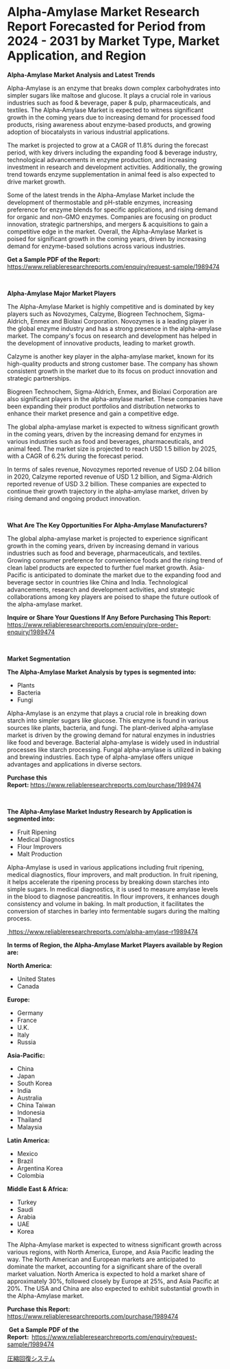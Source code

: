 <p><h1>Alpha-Amylase Market Research Report Forecasted for Period from 2024 -  2031 by Market Type, Market Application, and Region</h1></p><p><strong>Alpha-Amylase Market Analysis and Latest Trends</strong></p>
<p><p>Alpha-Amylase is an enzyme that breaks down complex carbohydrates into simpler sugars like maltose and glucose. It plays a crucial role in various industries such as food & beverage, paper & pulp, pharmaceuticals, and textiles. The Alpha-Amylase Market is expected to witness significant growth in the coming years due to increasing demand for processed food products, rising awareness about enzyme-based products, and growing adoption of biocatalysts in various industrial applications.</p><p>The market is projected to grow at a CAGR of 11.8% during the forecast period, with key drivers including the expanding food & beverage industry, technological advancements in enzyme production, and increasing investment in research and development activities. Additionally, the growing trend towards enzyme supplementation in animal feed is also expected to drive market growth.</p><p>Some of the latest trends in the Alpha-Amylase Market include the development of thermostable and pH-stable enzymes, increasing preference for enzyme blends for specific applications, and rising demand for organic and non-GMO enzymes. Companies are focusing on product innovation, strategic partnerships, and mergers & acquisitions to gain a competitive edge in the market. Overall, the Alpha-Amylase Market is poised for significant growth in the coming years, driven by increasing demand for enzyme-based solutions across various industries.</p></p>
<p><strong>Get a Sample PDF of the Report:&nbsp;</strong> <a href="https://www.reliableresearchreports.com/enquiry/request-sample/1989474">https://www.reliableresearchreports.com/enquiry/request-sample/1989474</a></p>
<p>&nbsp;</p>
<p><strong>Alpha-Amylase Major Market Players</strong></p>
<p><p>The Alpha-Amylase Market is highly competitive and is dominated by key players such as Novozymes, Calzyme, Biogreen Technochem, Sigma-Aldrich, Enmex and Biolaxi Corporation. Novozymes is a leading player in the global enzyme industry and has a strong presence in the alpha-amylase market. The company's focus on research and development has helped in the development of innovative products, leading to market growth.</p><p>Calzyme is another key player in the alpha-amylase market, known for its high-quality products and strong customer base. The company has shown consistent growth in the market due to its focus on product innovation and strategic partnerships.</p><p>Biogreen Technochem, Sigma-Aldrich, Enmex, and Biolaxi Corporation are also significant players in the alpha-amylase market. These companies have been expanding their product portfolios and distribution networks to enhance their market presence and gain a competitive edge.</p><p>The global alpha-amylase market is expected to witness significant growth in the coming years, driven by the increasing demand for enzymes in various industries such as food and beverages, pharmaceuticals, and animal feed. The market size is projected to reach USD 1.5 billion by 2025, with a CAGR of 6.2% during the forecast period.</p><p>In terms of sales revenue, Novozymes reported revenue of USD 2.04 billion in 2020, Calzyme reported revenue of USD 1.2 billion, and Sigma-Aldrich reported revenue of USD 3.2 billion. These companies are expected to continue their growth trajectory in the alpha-amylase market, driven by rising demand and ongoing product innovation.</p></p>
<p>&nbsp;</p>
<p><strong>What Are The Key Opportunities For Alpha-Amylase Manufacturers?</strong></p>
<p><p>The global alpha-amylase market is projected to experience significant growth in the coming years, driven by increasing demand in various industries such as food and beverage, pharmaceuticals, and textiles. Growing consumer preference for convenience foods and the rising trend of clean label products are expected to further fuel market growth. Asia-Pacific is anticipated to dominate the market due to the expanding food and beverage sector in countries like China and India. Technological advancements, research and development activities, and strategic collaborations among key players are poised to shape the future outlook of the alpha-amylase market.</p></p>
<p><strong>Inquire or Share Your Questions If Any Before Purchasing This Report:</strong> <a href="https://www.reliableresearchreports.com/enquiry/pre-order-enquiry/1989474">https://www.reliableresearchreports.com/enquiry/pre-order-enquiry/1989474</a></p>
<p>&nbsp;</p>
<p><strong>Market Segmentation</strong></p>
<p><strong>The Alpha-Amylase Market Analysis by types is segmented into:</strong></p>
<p><ul><li>Plants</li><li>Bacteria</li><li>Fungi</li></ul></p>
<p><p>Alpha-Amylase is an enzyme that plays a crucial role in breaking down starch into simpler sugars like glucose. This enzyme is found in various sources like plants, bacteria, and fungi. The plant-derived alpha-amylase market is driven by the growing demand for natural enzymes in industries like food and beverage. Bacterial alpha-amylase is widely used in industrial processes like starch processing. Fungal alpha-amylase is utilized in baking and brewing industries. Each type of alpha-amylase offers unique advantages and applications in diverse sectors.</p></p>
<p><strong>Purchase this Report:&nbsp;</strong><a href="https://www.reliableresearchreports.com/purchase/1989474">https://www.reliableresearchreports.com/purchase/1989474</a></p>
<p>&nbsp;</p>
<p><strong>The Alpha-Amylase Market Industry Research by Application is segmented into:</strong></p>
<p><ul><li>Fruit Ripening</li><li>Medical Diagnostics</li><li>Flour Improvers</li><li>Malt Production</li></ul></p>
<p><p>Alpha-Amylase is used in various applications including fruit ripening, medical diagnostics, flour improvers, and malt production. In fruit ripening, it helps accelerate the ripening process by breaking down starches into simple sugars. In medical diagnostics, it is used to measure amylase levels in the blood to diagnose pancreatitis. In flour improvers, it enhances dough consistency and volume in baking. In malt production, it facilitates the conversion of starches in barley into fermentable sugars during the malting process.</p></p>
<p><a href="https://www.reliableresearchreports.com/alpha-amylase-r1989474">&nbsp;https://www.reliableresearchreports.com/alpha-amylase-r1989474</a></p>
<p><strong>In terms of Region, the Alpha-Amylase Market Players available by Region are:</strong></p>
<p>
    <p> <strong> North America: </strong>
        <ul>
            <li>United States</li>
            <li>Canada</li>
        </ul>
        </p> 
    <p> <strong> Europe: </strong>
        <ul>
            <li>Germany</li>
            <li>France</li>
            <li>U.K.</li>
            <li>Italy</li>
            <li>Russia</li>
        </ul>
        </p> 
    <p> <strong> Asia-Pacific: </strong>
        <ul>
            <li>China</li>
            <li>Japan</li>
            <li>South Korea</li>
            <li>India</li>
            <li>Australia</li>
            <li>China Taiwan</li>
            <li>Indonesia</li>
            <li>Thailand</li>
            <li>Malaysia</li>
        </ul>
        </p> 
    <p> <strong> Latin America: </strong>
        <ul>
            <li>Mexico</li>
            <li>Brazil</li>
            <li>Argentina Korea</li>
            <li>Colombia</li>
        </ul>
        </p> 
    <p> <strong> Middle East & Africa: </strong>
        <ul>
            <li>Turkey</li>
            <li>Saudi</li>
            <li>Arabia</li>
            <li>UAE</li>
            <li>Korea</li>
        </ul>
    </p>
    </p>
<p><p>The Alpha-Amylase market is expected to witness significant growth across various regions, with North America, Europe, and Asia Pacific leading the way. The North American and European markets are anticipated to dominate the market, accounting for a significant share of the overall market valuation. North America is expected to hold a market share of approximately 30%, followed closely by Europe at 25%, and Asia Pacific at 20%. The USA and China are also expected to exhibit substantial growth in the Alpha-Amylase market.</p></p>
<p><strong>Purchase this Report: </strong><a href="https://www.reliableresearchreports.com/purchase/1989474">https://www.reliableresearchreports.com/purchase/1989474</a></p>
<p>&nbsp;<strong>Get a Sample PDF of the Report:&nbsp;&nbsp;</strong><a href="https://www.reliableresearchreports.com/enquiry/request-sample/1989474">https://www.reliableresearchreports.com/enquiry/request-sample/1989474</a></p>
<p><strong></strong></p>
<p><p><a href="https://github.com/nemesis2824/Market-Research-Report-List-1/blob/main/315614819939.md">圧縮回復システム</a></p></p>